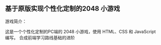 ## 基于原版实现个性化定制的2048 小游戏
游戏简介：    

这是一个个性化定制的PC端的 2048 小游戏，使用 HTML、CSS 和 JavaScript 编写。
合成前端学习路线基础的进阶

